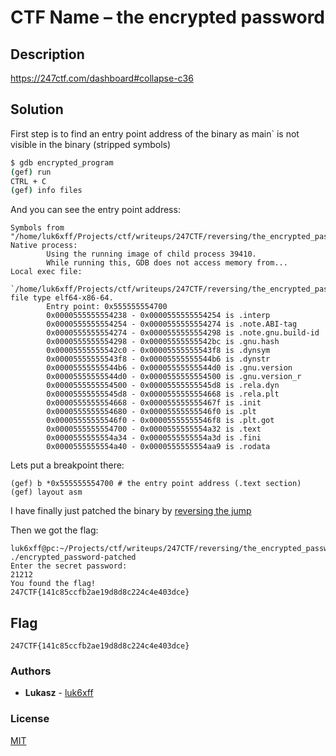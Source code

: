 # CTF Name – the encrypted password


## Description
https://247ctf.com/dashboard#collapse-c36


## Solution

First step is to find an entry point address of the binary as   main` is not visible in the binary (stripped symbols)
```bash
$ gdb encrypted_program
(gef) run
CTRL + C
(gef) info files
```
And you can see the entry point address:
```
Symbols from "/home/luk6xff/Projects/ctf/writeups/247CTF/reversing/the_encrypted_password/c351ac9cd9e85ab7eb921dd362b51b246a401dba/encrypted_password".
Native process:
        Using the running image of child process 39410.
        While running this, GDB does not access memory from...
Local exec file:
        `/home/luk6xff/Projects/ctf/writeups/247CTF/reversing/the_encrypted_password/c351ac9cd9e85ab7eb921dd362b51b246a401dba/encrypted_password', file type elf64-x86-64.
        Entry point: 0x555555554700
        0x0000555555554238 - 0x0000555555554254 is .interp
        0x0000555555554254 - 0x0000555555554274 is .note.ABI-tag
        0x0000555555554274 - 0x0000555555554298 is .note.gnu.build-id
        0x0000555555554298 - 0x00005555555542bc is .gnu.hash
        0x00005555555542c0 - 0x00005555555543f8 is .dynsym
        0x00005555555543f8 - 0x00005555555544b6 is .dynstr
        0x00005555555544b6 - 0x00005555555544d0 is .gnu.version
        0x00005555555544d0 - 0x0000555555554500 is .gnu.version_r
        0x0000555555554500 - 0x00005555555545d8 is .rela.dyn
        0x00005555555545d8 - 0x0000555555554668 is .rela.plt
        0x0000555555554668 - 0x000055555555467f is .init
        0x0000555555554680 - 0x00005555555546f0 is .plt
        0x00005555555546f0 - 0x00005555555546f8 is .plt.got
        0x0000555555554700 - 0x0000555555554a32 is .text
        0x0000555555554a34 - 0x0000555555554a3d is .fini
        0x0000555555554a40 - 0x0000555555554aa9 is .rodata
```
Lets put a breakpoint there:
```
(gef) b *0x555555554700 # the entry point address (.text section)
(gef) layout asm
```

I have finally just patched the binary by [reversing the jump](rev_jump.png)

Then we got the flag:
```
luk6xff@pc:~/Projects/ctf/writeups/247CTF/reversing/the_encrypted_password$ ./encrypted_password-patched
Enter the secret password:
21212
You found the flag!
247CTF{141c85ccfb2ae19d8d8c224c4e403dce}
```

## Flag
```
247CTF{141c85ccfb2ae19d8d8c224c4e403dce}
```

### Authors
* **Lukasz** - [luk6xff](https://github.com/luk6xff)

### License
[MIT](https://choosealicense.com/licenses/mit/)